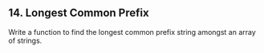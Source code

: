 ## 14. Longest Common Prefix

Write a function to find the longest common prefix string amongst an array of strings.



